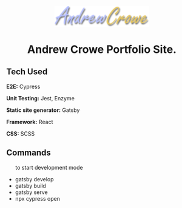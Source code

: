 <p align="center">
  <a href="https://www.andrewcrowe.nz">
    <img alt="Gatsby" src="./src/images/logo.png" width="250" />
  </a>
</p>
<h1 align="center">
 Andrew Crowe Portfolio Site. 
</h1>

<h2>Tech Used</h2>
<p><b>E2E:</b> Cypress</p>
<p><b>Unit Testing:</b> Jest, Enzyme</p>
<p><b>Static site generator:</b> Gatsby</p>
<p><b>Framework:</b> React</p>
<p><b>CSS:</b> SCSS </p>








## Commands

<ul>
<p>to start development mode</p>
  <li>gatsby develop </li>
  <li>gatsby build </li>
  <li>gatsby serve</li>
  <li>npx cypress open</li>
</ul>